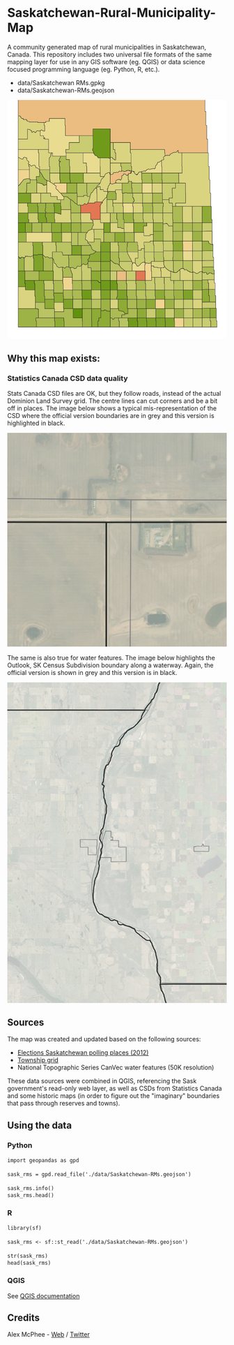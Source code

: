 # Saskatchewan-Rural-Municipality-Map

A community generated map of rural municipalities in Saskatchewan, Canada. This repository includes two universal file formats of the same mapping layer for use in any GIS software (eg. QGIS) or data science focused programming language (eg. Python, R, etc.).

- data/Saskatchewan RMs.gpkg
- data/Saskatchewan-RMs.geojson

![township.jpg](images/township.jpg)


## Why this map exists:

### Statistics Canada CSD data quality

Stats Canada CSD files are OK, but they follow roads, instead of the actual Dominion Land Survey grid. The centre lines can cut corners and be a bit off in places. The image below shows a typical mis-representation of the CSD where the official version boundaries are in grey and this version is highlighted in black.

![roadline.png](images/roadline.png)

The same is also true for water features. The image below highlights the Outlook, SK Census Subdivision boundary along a waterway. Again, the official version is shown in grey and this version is in black.

![waterway.jpg](images/waterway.jpg)

## Sources

The map was created and updated based on the following sources:

- [Elections Saskatchewan polling places (2012)](https://www.elections.sk.ca/candidates-political-parties/maps/)
- [Township grid](https://hub.arcgis.com/datasets/e7e309c9bae94618807e7733133053d5_8)
- National Topographic Series CanVec water features (50K resolution)

These data sources were combined in QGIS, referencing the Sask government's read-only web layer, as well as CSDs from Statistics Canada and some historic maps (in order to figure out the "imaginary" boundaries that pass through reserves and towns).

## Using the data

### Python

```{python}
import geopandas as gpd

sask_rms = gpd.read_file('./data/Saskatchewan-RMs.geojson')

sask_rms.info()
sask_rms.head()
```

### R

```{r}
library(sf)

sask_rms <- sf::st_read('./data/Saskatchewan-RMs.geojson')

str(sask_rms)
head(sask_rms)
```

### QGIS

See [QGIS documentation](https://docs.qgis.org/2.6/pt_PT/docs/training_manual/introduction/preparation.html)

## Credits

Alex McPhee - [Web](https://t.co/LYlRw2Kudr?amp=1) / [Twitter](https://twitter.com/ksituan)
